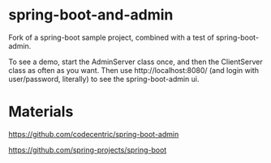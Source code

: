 # spring-boot-and-admin

Fork of a spring-boot sample project, combined with a test of spring-boot-admin.

To see a demo, start the AdminServer class once, and then the ClientServer class as often as you want. Then use http://localhost:8080/ (and login with user/password, literally) to see the spring-boot-admin ui. 

# Materials

https://github.com/codecentric/spring-boot-admin

https://github.com/spring-projects/spring-boot
